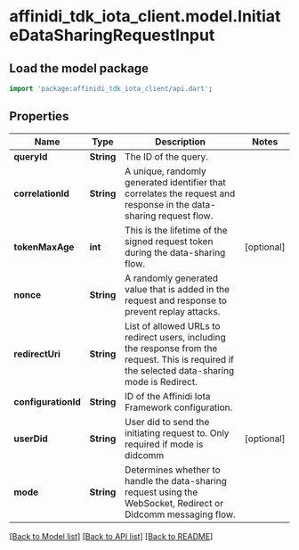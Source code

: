 # affinidi_tdk_iota_client.model.InitiateDataSharingRequestInput

## Load the model package

```dart
import 'package:affinidi_tdk_iota_client/api.dart';
```

## Properties

| Name                | Type       | Description                                                                                                                                      | Notes      |
| ------------------- | ---------- | ------------------------------------------------------------------------------------------------------------------------------------------------ | ---------- |
| **queryId**         | **String** | The ID of the query.                                                                                                                             |
| **correlationId**   | **String** | A unique, randomly generated identifier that correlates the request and response in the data-sharing request flow.                               |
| **tokenMaxAge**     | **int**    | This is the lifetime of the signed request token during the data-sharing flow.                                                                   | [optional] |
| **nonce**           | **String** | A randomly generated value that is added in the request and response to prevent replay attacks.                                                  |
| **redirectUri**     | **String** | List of allowed URLs to redirect users, including the response from the request. This is required if the selected data-sharing mode is Redirect. |
| **configurationId** | **String** | ID of the Affinidi Iota Framework configuration.                                                                                                 |
| **userDid**         | **String** | User did to send the initiating request to. Only required if mode is didcomm                                                                     | [optional] |
| **mode**            | **String** | Determines whether to handle the data-sharing request using the WebSocket, Redirect or Didcomm messaging flow.                                   |

[[Back to Model list]](../README.md#documentation-for-models) [[Back to API list]](../README.md#documentation-for-api-endpoints) [[Back to README]](../README.md)
